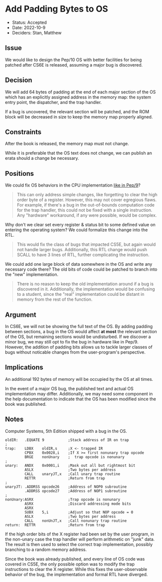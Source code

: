 # Add Padding Bytes to OS
* Status: Accepted
* Date: 2022-10-9
* Deciders: Stan, Matthew

## Issue

We would like to design the Pep/10 OS with better facilities for being patched after CS6E is released, assuming a major bug is discovered.

## Decision
We will add 64 bytes of padding at the end of each major section of the OS which has an explicitly assigned address in the memory map: the system entry point, the dispatcher, and the trap handler.

If a bug is uncovered, the relevant section will be patched, and the ROM block will be decreased in size to keep the memory map properly aligned.

## Constraints
After the book is released, the memory map must not change.

While it is preferable that the OS text does not change, we can publish an erata should a change be necessary.

## Positions
We could fix OS behaviors in the CPU implementation [like in Pep/9](#notes)?
> This can only address simple changes, like forgetting to clear the high order byte of a register.
> However, this may not cover egregious flaws. 
> For example, if there's a bug in the out-of-bounds computation code for the trap handler, this could not be fixed with a single instruction.
> Any "hardware" workaround, if any were possible, would be complex.

Why don't we clear set every register & status bit to some defined value on entering the operating system?
We could formalize this change into the RTL.
> This would fix the class of bugs that impacted CS5E, but again would not handle larger bugs.
> Additionally, this RTL change would push SCALL to have 3 lines of RTL, further complicating the instruction.

We could add one large block of data somewhere in the OS and write any necessary code there?
The old bits of code could be patched to branch into the "new" implementation.
> There is no reason to keep the old implementation around if a bug is discovered in it.
> Additionally, the implementation would be confusing to a student, since the "real" implementation could be distant in memory from the rest of the function.

## Argument
In CS6E, we will not be showing the full text of the OS.
By adding padding between sections, a bug in the OS would affect **at most** the relevant section of the OS, but remaining sections would be undisturbed.
If we discover a minor bug, we may still opt to fix the bug in hardware like in Pep/9.
However, the addition of padding bits allows us to tackle larger classes of bugs without noticable changes from the user-program's perspective.


## Implications
An additional 192 bytes of memory will be occupied by the OS at all times.

In the event of a major OS bug, the published text and actual OS implementation may differ.
Additionally, we may need some component in the help documentation to indicate that the OS has been modified since the book was published.

## Notes 
Computer Systems, 5th Edition shipped with a bug in the OS.

```pep
oldIR:   .EQUATE 9           ;Stack address of IR on trap
;
trap:    LDBX    oldIR,s     ;X <- trapped IR
         CPBX    0x0028,i    ;If X >= first nonunary trap opcode
         BRGE    nonUnary    ;  trap opcode is nonunary
;
unary:   ANDX    0x0001,i    ;Mask out all but rightmost bit
         ASLX                ;Two bytes per address
         CALL    unaryJT,x   ;Call unary trap routine
         RETTR               ;Return from trap
;
unaryJT: .ADDRSS opcode26    ;Address of NOP0 subroutine
         .ADDRSS opcode27    ;Address of NOP1 subroutine
;
nonUnary:ASRX                ;Trap opcode is nonunary
         ASRX                ;Discard addressing mode bits
         ASRX
         SUBX    5,i         ;Adjust so that NOP opcode = 0
         ASLX                ;Two bytes per address
         CALL    nonUnJT,x   ;Call nonunary trap routine
return:  RETTR               ;Return from trap
```

If the high order bits of the X register had been set by the user program, in the non-unary case the trap handler will perform arithmetic on "junk" data.
The result is then used to select the correct trap implementation, possibly branching to a random memory address.

Since the book was already published, and every line of OS code was covered in CS5E, the only possible option was to modify the trap instructions to clear the X register.
While this fixes the user-observable behavior of the bug, the implementation and formal RTL have diverged.
